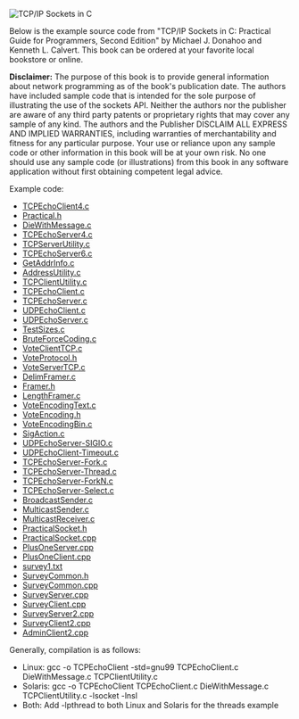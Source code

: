 ![TCP/IP Sockets in C](http://cs.baylor.edu/~donahoo/practical/images/cpractical2.jpg) 

Below is the example source code from "TCP/IP Sockets in C: Practical Guide for Programmers, Second Edition" by Michael J. Donahoo and Kenneth L. Calvert. This book can be ordered at your favorite local bookstore or online.

**Disclaimer:** The purpose of this book is to provide general information about network programming as of the book's publication date. The authors have included sample code that is intended for the sole purpose of illustrating the use of the sockets API. Neither the authors nor the publisher are aware of any third party patents or proprietary rights that may cover any sample of any kind. The authors and the Publisher DISCLAIM ALL EXPRESS AND IMPLIED WARRANTIES, including warranties of merchantability and fitness for any particular purpose. Your use or reliance upon any sample code or other information in this book will be at your own risk. No one should use any sample code (or illustrations) from this book in any software application without first obtaining competent legal advice.

Example code:

- [TCPEchoClient4.c](http://cs.baylor.edu/~donahoo/practical/CSockets2/code/code/TCPEchoClient4.c)
- [Practical.h](http://cs.baylor.edu/~donahoo/practical/CSockets2/code/code/Practical.h)
- [DieWithMessage.c](http://cs.baylor.edu/~donahoo/practical/CSockets2/code/code/DieWithMessage.c)
- [TCPEchoServer4.c](http://cs.baylor.edu/~donahoo/practical/CSockets2/code/code/TCPEchoServer4.c)
- [TCPServerUtility.c](http://cs.baylor.edu/~donahoo/practical/CSockets2/code/code/TCPServerUtility.c)
- [TCPEchoServer6.c](http://cs.baylor.edu/~donahoo/practical/CSockets2/code/code/TCPEchoServer6.c)
- [GetAddrInfo.c](http://cs.baylor.edu/~donahoo/practical/CSockets2/code/code/GetAddrInfo.c)
- [AddressUtility.c](http://cs.baylor.edu/~donahoo/practical/CSockets2/code/code/AddressUtility.c)
- [TCPClientUtility.c](http://cs.baylor.edu/~donahoo/practical/CSockets2/code/code/TCPClientUtility.c)
- [TCPEchoClient.c](http://cs.baylor.edu/~donahoo/practical/CSockets2/code/code/TCPEchoClient.c)
- [TCPEchoServer.c](http://cs.baylor.edu/~donahoo/practical/CSockets2/code/code/TCPEchoServer.c)
- [UDPEchoClient.c](http://cs.baylor.edu/~donahoo/practical/CSockets2/code/code/UDPEchoClient.c)
- [UDPEchoServer.c](http://cs.baylor.edu/~donahoo/practical/CSockets2/code/code/UDPEchoServer.c)
- [TestSizes.c](http://cs.baylor.edu/~donahoo/practical/CSockets2/code/code/TestSizes.c)
- [BruteForceCoding.c](http://cs.baylor.edu/~donahoo/practical/CSockets2/code/code/BruteForceCoding.c)
- [VoteClientTCP.c](http://cs.baylor.edu/~donahoo/practical/CSockets2/code/code/VoteClientTCP.c)
- [VoteProtocol.h](http://cs.baylor.edu/~donahoo/practical/CSockets2/code/code/VoteProtocol.h)
- [VoteServerTCP.c](http://cs.baylor.edu/~donahoo/practical/CSockets2/code/code/VoteServerTCP.c)
- [DelimFramer.c](http://cs.baylor.edu/~donahoo/practical/CSockets2/code/code/DelimFramer.c)
- [Framer.h](http://cs.baylor.edu/~donahoo/practical/CSockets2/code/code/Framer.h)
- [LengthFramer.c](http://cs.baylor.edu/~donahoo/practical/CSockets2/code/code/LengthFramer.c)
- [VoteEncodingText.c](http://cs.baylor.edu/~donahoo/practical/CSockets2/code/code/VoteEncodingText.c)
- [VoteEncoding.h](http://cs.baylor.edu/~donahoo/practical/CSockets2/code/code/VoteEncoding.h)
- [VoteEncodingBin.c](http://cs.baylor.edu/~donahoo/practical/CSockets2/code/code/VoteEncodingBin.c)
- [SigAction.c](http://cs.baylor.edu/~donahoo/practical/CSockets2/code/code/SigAction.c)
- [UDPEchoServer-SIGIO.c](http://cs.baylor.edu/~donahoo/practical/CSockets2/code/code/UDPEchoServer-SIGIO.c)
- [UDPEchoClient-Timeout.c](http://cs.baylor.edu/~donahoo/practical/CSockets2/code/code/UDPEchoClient-Timeout.c)
- [TCPEchoServer-Fork.c](http://cs.baylor.edu/~donahoo/practical/CSockets2/code/code/TCPEchoServer-Fork.c)
- [TCPEchoServer-Thread.c](http://cs.baylor.edu/~donahoo/practical/CSockets2/code/code/TCPEchoServer-Thread.c)
- [TCPEchoServer-ForkN.c](http://cs.baylor.edu/~donahoo/practical/CSockets2/code/code/TCPEchoServer-ForkN.c)
- [TCPEchoServer-Select.c](http://cs.baylor.edu/~donahoo/practical/CSockets2/code/code/TCPEchoServer-Select.c)
- [BroadcastSender.c](http://cs.baylor.edu/~donahoo/practical/CSockets2/code/code/BroadcastSender.c)
- [MulticastSender.c](http://cs.baylor.edu/~donahoo/practical/CSockets2/code/code/MulticastSender.c)
- [MulticastReceiver.c](http://cs.baylor.edu/~donahoo/practical/CSockets2/code/code/MulticastReceiver.c)
- [PracticalSocket.h](http://cs.baylor.edu/~donahoo/practical/CSockets2/code/practical/PracticalSocket.h)
- [PracticalSocket.cpp](http://cs.baylor.edu/~donahoo/practical/CSockets2/code/practical/PracticalSocket.cpp)
- [PlusOneServer.cpp](http://cs.baylor.edu/~donahoo/practical/CSockets2/code/practical/PlusOneServer.cpp)
- [PlusOneClient.cpp](http://cs.baylor.edu/~donahoo/practical/CSockets2/code/practical/PlusOneClient.cpp)
- [survey1.txt](http://cs.baylor.edu/~donahoo/practical/CSockets2/code/practical/survey1.txt)
- [SurveyCommon.h](http://cs.baylor.edu/~donahoo/practical/CSockets2/code/practical/SurveyCommon.h)
- [SurveyCommon.cpp](http://cs.baylor.edu/~donahoo/practical/CSockets2/code/practical/SurveyCommon.cpp)
- [SurveyServer.cpp](http://cs.baylor.edu/~donahoo/practical/CSockets2/code/practical/SurveyServer.cpp)
- [SurveyClient.cpp](http://cs.baylor.edu/~donahoo/practical/CSockets2/code/practical/SurveyClient.cpp)
- [SurveyServer2.cpp](http://cs.baylor.edu/~donahoo/practical/CSockets2/code/practical/SurveyServer2.cpp)
- [SurveyClient2.cpp](http://cs.baylor.edu/~donahoo/practical/CSockets2/code/practical/SurveyClient2.cpp)
- [AdminClient2.cpp](http://cs.baylor.edu/~donahoo/practical/CSockets2/code/practical/AdminClient2.cpp)

Generally, compilation is as follows:

- Linux: gcc -o TCPEchoClient -std=gnu99 TCPEchoClient.c DieWithMessage.c TCPClientUtility.c
- Solaris: gcc -o TCPEchoClient TCPEchoClient.c DieWithMessage.c TCPClientUtility.c -lsocket -lnsl
- Both: Add -lpthread to both Linux and Solaris for the threads example

